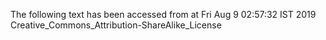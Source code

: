 The following text has been accessed from at Fri Aug 9 02:57:32 IST 2019
Creative_Commons_Attribution-ShareAlike_License
